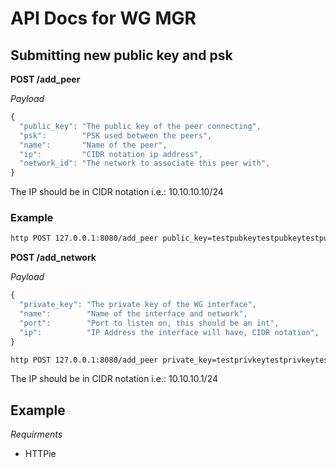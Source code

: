# API Docs for WG MGR

## Submitting new public key and psk

__POST /add_peer__

*Payload*
```javascript
{
  "public_key": "The public key of the peer connecting",
  "psk":        "PSK used between the peers",
  "name":       "Name of the peer",
  "ip":         "CIDR notation ip address",
  "network_id": "The network to associate this peer with",
}
```

The IP should be in CIDR notation i.e.: 10.10.10.10/24

### Example
```bash
http POST 127.0.0.1:8080/add_peer public_key=testpubkeytestpubkeytestpubkeytestpubkeytes= name=asd psk=AjC7NUjxJNn9/AQDCGTuPGfWMhBzdCJNszdoxuuybAI= ip=10.10.10.10/24
```

__POST /add_network__

*Payload*
```javascript
{
  "private_key": "The private key of the WG interface",
  "name":        "Name of the interface and network",
  "port":        "Port to listen on, this should be an int",
  "ip":          "IP Address the interface will have, CIDR notation", 
}
```

```bash
http POST 127.0.0.1:8080/add_peer private_key=testprivkeytestprivkeytestprivkeytestprivke= name=asd port=45453 ip=10.10.10.1/24
```

The IP should be in CIDR notation i.e.: 10.10.10.1/24

## Example

*Requirments*
- HTTPie



